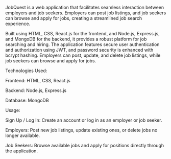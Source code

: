 JobQuest is a web application that facilitates seamless interaction between employers and job seekers. Employers can post job listings, and job seekers can browse and apply for jobs, creating a streamlined job search experience.

Built using HTML, CSS, React.js for the frontend, and Node.js, Express.js, and MongoDB for the backend, it provides a robust platform for job searching and hiring. The application features secure user authentication and authorization using JWT, and password security is enhanced with bcrypt hashing. Employers can post, update, and delete job listings, while job seekers can browse and apply for jobs.

Technologies Used:

Frontend: HTML, CSS, React.js

Backend: Node.js, Express.js

Database: MongoDB

Usage:

Sign Up / Log In: Create an account or log in as an employer or job seeker.

Employers: Post new job listings, update existing ones, or delete jobs no longer available.

Job Seekers: Browse available jobs and apply for positions directly through the application.

